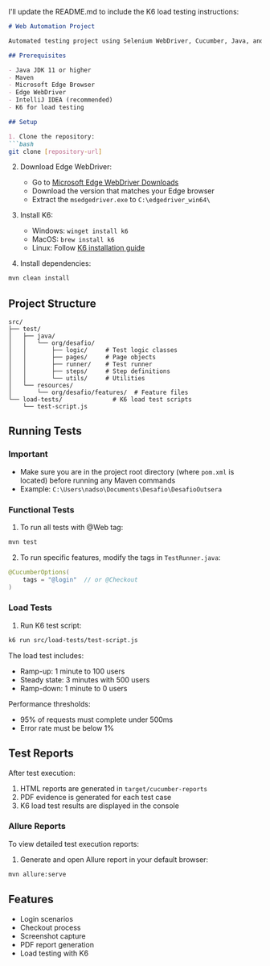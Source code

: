 I'll update the README.md to include the K6 load testing instructions:

```markdown
# Web Automation Project

Automated testing project using Selenium WebDriver, Cucumber, Java, and K6 for load testing.

## Prerequisites

- Java JDK 11 or higher
- Maven
- Microsoft Edge Browser
- Edge WebDriver
- IntelliJ IDEA (recommended)
- K6 for load testing

## Setup

1. Clone the repository:
```bash
git clone [repository-url]
```

2. Download Edge WebDriver:
    - Go to [Microsoft Edge WebDriver Downloads](https://developer.microsoft.com/en-us/microsoft-edge/tools/webdriver/)
    - Download the version that matches your Edge browser
    - Extract the `msedgedriver.exe` to `C:\edgedriver_win64\`

3. Install K6:
    - Windows: `winget install k6`
    - MacOS: `brew install k6`
    - Linux: Follow [K6 installation guide](https://k6.io/docs/get-started/installation/)

4. Install dependencies:
```bash
mvn clean install
```

## Project Structure
```
src/
├── test/
│   ├── java/
│   │   └── org/desafio/
│   │       ├── logic/     # Test logic classes
│   │       ├── pages/     # Page objects
│   │       ├── runner/    # Test runner
│   │       ├── steps/     # Step definitions
│   │       └── utils/     # Utilities
│   └── resources/
│       └── org/desafio/features/  # Feature files
└── load-tests/              # K6 load test scripts
    └── test-script.js
```

## Running Tests

### Important
- Make sure you are in the project root directory (where `pom.xml` is located) before running any Maven commands
- Example: `C:\Users\nadso\Documents\Desafio\DesafioOutsera`

### Functional Tests
1. To run all tests with @Web tag:
```bash
mvn test
```

2. To run specific features, modify the tags in `TestRunner.java`:
```java
@CucumberOptions(
    tags = "@login"  // or @Checkout
)
```

### Load Tests
1. Run K6 test script:
```bash
k6 run src/load-tests/test-script.js
```

The load test includes:
- Ramp-up: 1 minute to 100 users
- Steady state: 3 minutes with 500 users
- Ramp-down: 1 minute to 0 users

Performance thresholds:
- 95% of requests must complete under 500ms
- Error rate must be below 1%

## Test Reports

After test execution:
1. HTML reports are generated in `target/cucumber-reports`
2. PDF evidence is generated for each test case
3. K6 load test results are displayed in the console

### Allure Reports
To view detailed test execution reports:

1. Generate and open Allure report in your default browser:
```bash
mvn allure:serve
```

## Features

- Login scenarios
- Checkout process
- Screenshot capture
- PDF report generation
- Load testing with K6
```